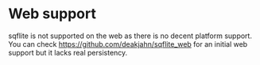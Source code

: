 # Web support

sqflite is not supported on the web as there is no decent platform support. You can
check https://github.com/deakjahn/sqflite_web for an initial web support but it lacks real
persistency.
